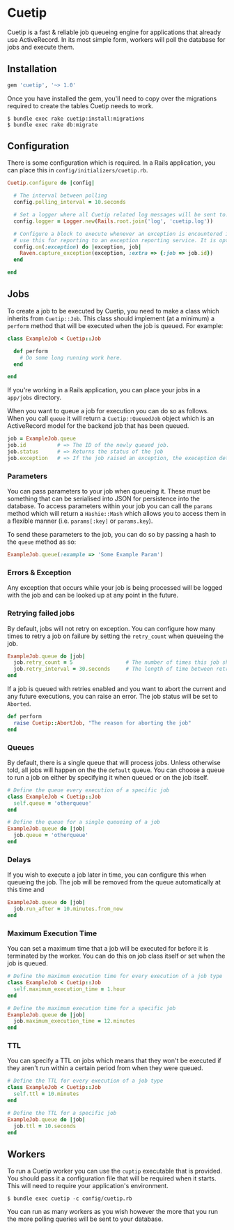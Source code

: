 # Cuetip

Cuetip is a fast & reliable job queueing engine for applications that already use ActiveRecord. In its most simple form, workers will poll the database for jobs and execute them.

## Installation

```ruby
gem 'cuetip', '~> 1.0'
```

Once you have installed the gem, you'll need to copy over the migrations required to create the tables Cuetip needs to work.

```
$ bundle exec rake cuetip:install:migrations
$ bundle exec rake db:migrate
```

## Configuration

There is some configuration which is required. In a Rails application, you can place this in `config/initializers/cuetip.rb`.

```ruby
Cuetip.configure do |config|

  # The interval between polling
  config.polling_interval = 10.seconds

  # Set a logger where all Cuetip related log messages will be sent to. By default, they will go to STDOUT.
  config.logger = Logger.new(Rails.root.join('log', 'cuetip.log'))

  # Configure a block to execute whenever an exception is encountered in a job. You might
  # use this for reporting to an exception reporting service. It is optional.
  config.on(:exception) do |exception, job|
    Raven.capture_exception(exception, :extra => {:job => job.id})
  end

end
```

## Jobs

To create a job to be executed by Cuetip, you need to make a class which inherits from `Cuetip::Job`. This class should implement (at a minimum) a `perform` method that will be executed when the job is queued. For example:

```ruby
class ExampleJob < Cuetip::Job

  def perform
    # Do some long running work here.
  end

end
```

If you're working in a Rails application, you can place your jobs in a `app/jobs` directory.

When you want to queue a job for execution you can do so as follows. When you call `queue` it will return a `Cuetip::QueuedJob` object which is an ActiveRecord model for the backend job that has been queued.

```ruby
job = ExampleJob.queue
job.id          # => The ID of the newly queued job.
job.status      # => Returns the status of the job
job.exception   # => If the job raised an exception, the exeception details will be available here.
```

### Parameters

You can pass parameters to your job when queueing it. These must be something that can be serialised into JSON for persistence into the database. To access parameters within your job you can call the `params` method which will return a `Hashie::Mash` which allows you to access them in a flexible manner (i.e. `params[:key]` or `params.key`).

To send these parameters to the job, you can do so by passing a hash to the `queue` method as so:

```ruby
ExampleJob.queue(:example => 'Some Example Param')
```

### Errors & Exception

Any exception that occurs while your job is being processed will be logged with the job and can be looked up at any point in the future.

### Retrying failed jobs

By default, jobs will not retry on exception. You can configure how many times to retry a job on failure by setting the `retry_count` when queueing the job.

```ruby
ExampleJob.queue do |job|
  job.retry_count = 5                 # The number of times this job should be tried before giving up
  job.retry_interval = 30.seconds     # The length of time between retries
end
```

If a job is queued with retries enabled and you want to abort the current and any future executions, you can raise an error. The job status will be set to `Aborted`.

```ruby
def perform
  raise Cuetip::AbortJob, "The reason for aborting the job"
end
```

### Queues

By default, there is a single queue that will process jobs. Unless otherwise told, all jobs will happen on the the `default` queue. You can choose a queue to run a job on either by specifying it when queued or on the job itself.

```ruby
# Define the queue every execution of a specific job
class ExampleJob < Cuetip::Job
  self.queue = 'otherqueue'
end

# Define the queue for a single queueing of a job
ExampleJob.queue do |job|
  job.queue = 'otherqueue'
end
```

### Delays

If you wish to execute a job later in time, you can configure this when queueing the job. The job will be removed from the queue automatically at this time and

```ruby
ExampleJob.queue do |job|
  job.run_after = 10.minutes.from_now
end
```

### Maximum Execution Time

You can set a maximum time that a job will be executed for before it is terminated by the worker. You can do this on job class itself or set when the job is queued.

```ruby
# Define the maximum execution time for every execution of a job type
class ExampleJob < Cuetip::Job
  self.maximum_execution_time = 1.hour
end

# Define the maximum execution time for a specific job
ExampleJob.queue do |job|
  job.maximum_execution_time = 12.minutes
end
```

### TTL

You can specify a TTL on jobs which means that they won't be executed if they aren't run within a certain period from when they were queued.

```ruby
# Define the TTL for every execution of a job type
class ExampleJob < Cuetip::Job
  self.ttl = 10.minutes
end

# Define the TTL for a specific job
ExampleJob.queue do |job|
  job.ttl = 10.seconds
end
```

## Workers

To run a Cuetip worker you can use the `cuptip` executable that is provided. You should pass it a configuration file that will be required when it starts. This will need to require your application's environment.

```
$ bundle exec cuetip -c config/cuetip.rb
```

You can run as many workers as you wish however the more that you run the more polling queries will be sent to your database.
